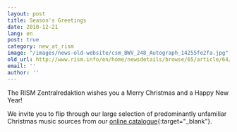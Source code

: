 ```yaml
---
layout: post
title: Season's Greetings
date: 2010-12-21
lang: en
post: true
category: new_at_rism
image: "/images/news-old-website/csm_BWV_248_Autograph_14255fe2fa.jpg"
old_url: http://www.rism.info/en/home/newsdetails/browse/65/article/64/seasons-greetings.html
email: ''
author: ''
---
```


The RISM Zentralredaktion wishes you a Merry Christmas and a Happy New Year!

We invite you to flip through our large selection of predominantly unfamiliar Christmas music sources from our [online catalogue](https://opac.rism.info/search?View=rism&q=nativitas+domini){:target="_blank"}.